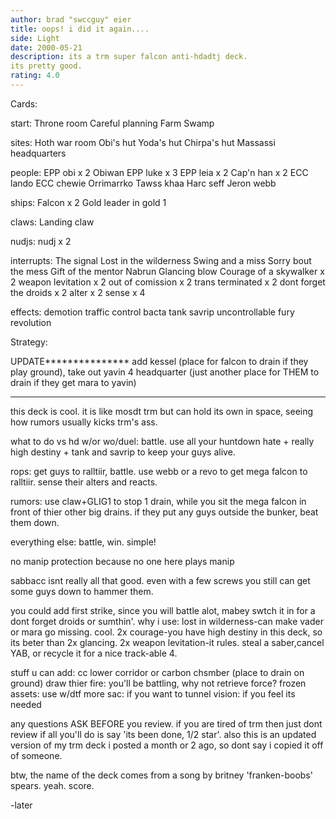 ```yaml
---
author: brad "swccguy" eier
title: oops! i did it again....
side: Light
date: 2000-05-21
description: its a trm super falcon anti-hdadtj deck.
its pretty good.
rating: 4.0
---
```

Cards: 

start:
Throne room
Careful planning
Farm
Swamp

sites:
Hoth war room
Obi's hut
Yoda's hut
Chirpa's hut
Massassi headquarters

people:
EPP obi x 2
Obiwan
EPP luke x 3
EPP leia x 2
Cap'n han x 2
ECC lando
ECC chewie
Orrimarrko
Tawss khaa
Harc seff
Jeron webb

ships:
Falcon x 2
Gold leader in gold 1

claws:
Landing claw

nudjs:
nudj x 2

interrupts:
The signal
Lost in the wilderness
Swing and a miss
Sorry bout the mess
Gift of the mentor
Nabrun
Glancing blow
Courage of a skywalker x 2
weapon levitation x 2
out of comission x 2
trans terminated x 2
dont forget the droids x 2
alter x 2
sense x 4

effects:
demotion
traffic control
bacta tank
savrip
uncontrollable fury
revolution



Strategy: 

UPDATE***************
add kessel (place for falcon to drain if they play ground), take out yavin 4 headquarter (just another place for THEM to drain if they get mara to yavin)
***************


this deck is cool.  it is like mosdt trm but can hold its own in space, seeing how rumors usually kicks trm's ass.

what to do vs
hd w/or wo/duel: battle. use all your huntdown hate + really high destiny + tank and savrip to keep your guys alive.

rops: get guys to ralltiir, battle. use webb or a revo to get mega falcon to ralltiir. sense their alters and reacts.

rumors: use claw+GLIG1 to stop 1 drain, while you sit the mega falcon in front of thier other big drains. if they put any guys outside the bunker, beat them down.

everything else: battle, win. simple!

no manip protection because no one here plays manip

sabbacc isnt really all that good. even with a few screws you still can get some guys down to hammer them.


you could add first strike, since you will battle alot, mabey swtch it in for a dont forget droids or sumthin'.
why i use:
lost in wilderness-can make vader or mara go missing. cool.
2x courage-you have high destiny in this deck, so its beter than 2x glancing.
2x weapon levitation-it rules. steal a saber,cancel YAB, or recycle it for a nice track-able 4.

stuff u can add:
cc lower corridor or carbon chsmber (place to drain on ground)
draw thier fire: you'll be battling, why not retrieve force?
frozen assets: use w/dtf
more sac: if you want to
tunnel vision: if you feel its needed

any questions ASK BEFORE you review.
if you are tired of trm then just dont review if all you'll do is say 'its been done, 1/2 star'.
also this is an updated version of my trm deck i posted a month or 2 ago, so dont say i copied it off of someone.

btw, the name of the deck comes from a song by britney 'franken-boobs' spears. yeah. score.

-later	 